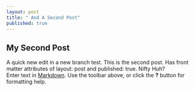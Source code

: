 ```yaml
---
layout: post
title: " And A Second Post"  
published: true
---
```


## My Second Post
A quick new edit in a new branch test.
This is the second post.  Has front matter attributes of layout: post and published: true.
Nifty Huh?  
Enter text in [Markdown](http://daringfireball.net/projects/markdown/). Use the toolbar above, or click the **?** button for formatting help.
